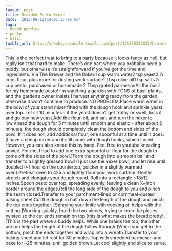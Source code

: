 ```yaml
---
layout: post
title: Braided Pesto Bread
date: '2015-08-12T14:01:33-05:00'
tags:
- baked goodies
- pesto
- basil
tumblr_url: http://sneakyguacamole.tumblr.com/post/126525322833/braided-pesto-bread
---
```

This is the perfect treat to bring to a party because it looks fancy as hell, but really isn’t that hard to make. There’s one part where you probably need a buddy, but otherwise it’s straightforward if you’ve got the time and ingredients. Via The Brewer and the Baker.1 cup warm water2 tsp yeast2 ½ cups flour, plus more for dusting work surface1 Tbsp olive oil1 tsp salt~½ cup pesto, purchased or homemade 2 Tbsp grated parmesanAll the basil for my homemade pesto! I’m watching a garden with TONS of basil plants, and the garden’s owner insists I harvest anything ready from the garden, otherwise it won’t continue to produce. NO PROBLEM.Place warm water in the bowl of your stand mixer fitted with the dough hook and sprinkle yeast over top. Let sit 10 minutes - if the yeast doesn’t get frothy or swell, toss it and go buy new yeast.Add the flour, oil, and salt and turn the mixer to low.Knead the dough for 5 minutes until smooth and elastic - after about 2 minutes, the dough should completely clean the bottom and sides of the bowl. If it does not, add additional flour, one spoonful at a time until it does. [I have a cheap mixer and it still came with dough hooks, which I used. However, you can also knead this by hand. Feel free to youtube kneading advice. For me, I had to add one extra spoonful of flour for the dough to come off the sides of the bowl.]Form the dough into a smooth ball and transfer to a lightly greased bowl (I just use the mixer bowl) and let rise until doubled (~1 hour on the countertop, quicker in a slightly warmed oven).Preheat oven to 425 and lightly flour your work surface. Gently stretch and elongate your dough round. Roll into a rectangle ~18x12 inches.Spoon pesto over top, spreading evenly, leaving a clean ½-inch border around the edges.Roll the long side of the dough to you and pinch the seam closed.Transfer to your parchment-lined or cornmeal-dusted baking sheet.Cut the dough in half down the length of the dough and pinch the top ends together. [Spraying your knife with cooking oil helps with the cutting.]Working quickly, braid the two pieces, trying to keep the pieces twisted so the cut ends remain on top (this is what makes the bread pretty). [This is the part where a buddy helps. While one braids the top, the other person helps the length of the dough follow through.]When you get to the bottom, pinch the ends together and wrap into a wreath.Transfer to your baking sheet and let rest for 30 minutes.Top with shredded parmesan and bake for ~25 minutes, until golden brown.Let cool slightly and slice to serve.
